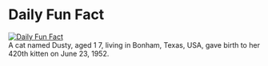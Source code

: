 # Daily Fun Fact
[![Daily Fun Fact](https://github.com/huy2x/daily-fun-facts/actions/workflows/daily-fun-facts.yml/badge.svg)](https://github.com/huy2x/daily-fun-facts/actions/workflows/daily-fun-facts.yml)<br/>
A cat named Dusty, aged 1 7, living in Bonham, Texas, USA, gave birth to her 420th kitten on June 23, 1952.
